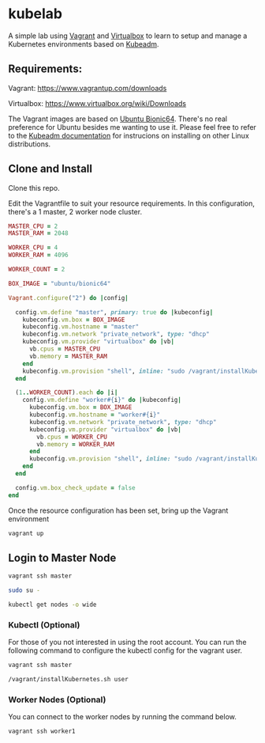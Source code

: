 # kubelab

A simple lab using [Vagrant](https://www.vagrantup.com/) and [Virtualbox](https://www.virtualbox.org/) to learn to setup and manage a Kubernetes environments based on [Kubeadm](https://kubernetes.io/docs/reference/setup-tools/kubeadm/kubeadm/).

## Requirements:

Vagrant: https://www.vagrantup.com/downloads

Virtualbox: https://www.virtualbox.org/wiki/Downloads

The Vagrant images are based on [Ubuntu Bionic64](https://app.vagrantup.com/ubuntu/boxes/bionic64). There's no real preference for Ubuntu besides me wanting to use it.  Please feel free to refer to the [Kubeadm documentation](https://kubernetes.io/docs/setup/production-environment/tools/kubeadm/install-kubeadm/#installing-kubeadm-kubelet-and-kubectl) for instrucions on installing on other Linux distributions.

## Clone and Install
Clone this repo. 

Edit the Vagrantfile to suit your resource requirements.  In this configuration, there's a 1 master, 2 worker node cluster.

```Ruby
MASTER_CPU = 2
MASTER_RAM = 2048

WORKER_CPU = 4
WORKER_RAM = 4096

WORKER_COUNT = 2

BOX_IMAGE = "ubuntu/bionic64"

Vagrant.configure("2") do |config|

  config.vm.define "master", primary: true do |kubeconfig|
    kubeconfig.vm.box = BOX_IMAGE
    kubeconfig.vm.hostname = "master"
    kubeconfig.vm.network "private_network", type: "dhcp"
    kubeconfig.vm.provider "virtualbox" do |vb|
      vb.cpus = MASTER_CPU
      vb.memory = MASTER_RAM
    end
    kubeconfig.vm.provision "shell", inline: "sudo /vagrant/installKubernetes.sh master"
  end

  (1..WORKER_COUNT).each do |i|
    config.vm.define "worker#{i}" do |kubeconfig|
      kubeconfig.vm.box = BOX_IMAGE
      kubeconfig.vm.hostname = "worker#{i}"
      kubeconfig.vm.network "private_network", type: "dhcp"
      kubeconfig.vm.provider "virtualbox" do |vb|
        vb.cpus = WORKER_CPU
        vb.memory = WORKER_RAM
      end
      kubeconfig.vm.provision "shell", inline: "sudo /vagrant/installKubernetes.sh worker"
    end
  end

  config.vm.box_check_update = false
end
```

Once the resource configuration has been set, bring up the Vagrant environment

```Bash
vagrant up
```

## Login to Master Node

```Bash
vagrant ssh master

sudo su -

kubectl get nodes -o wide
```

### Kubectl (Optional)

For those of you not interested in using the root account. You can run the following command to configure the kubectl config for the vagrant user.

```Bash
vagrant ssh master

/vagrant/installKubernetes.sh user
```

### Worker Nodes (Optional)
You can connect to the worker nodes by running the command below.

```Bash
vagrant ssh worker1
```
